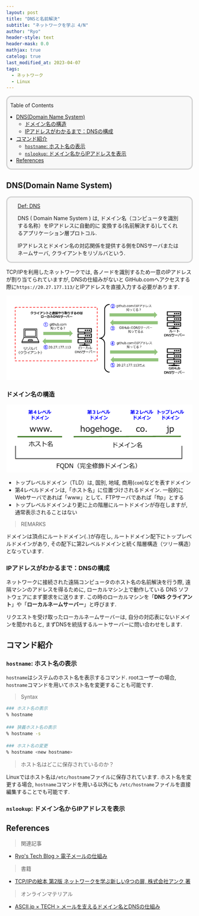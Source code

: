 ```yaml
---
layout: post
title: "DNSと名前解決"
subtitle: "ネットワークを学ぶ 4/N"
author: "Ryo"
header-style: text
header-mask: 0.0
mathjax: true
catelog: true
last_modified_at: 2023-04-07
tags:
  - ネットワーク
  - Linux
---
```



<div style='border-radius: 1em; border-style:solid; border-color:#D3D3D3; background-color:#F8F8F8'>
<p class="h4">&nbsp;&nbsp;Table of Contents</p>
<!-- START doctoc generated TOC please keep comment here to allow auto update -->
<!-- DON'T EDIT THIS SECTION, INSTEAD RE-RUN doctoc TO UPDATE -->

- [DNS(Domain Name System)](#dnsdomain-name-system)
  - [ドメイン名の構造](#%E3%83%89%E3%83%A1%E3%82%A4%E3%83%B3%E5%90%8D%E3%81%AE%E6%A7%8B%E9%80%A0)
  - [IPアドレスがわかるまで：DNSの構成](#ip%E3%82%A2%E3%83%89%E3%83%AC%E3%82%B9%E3%81%8C%E3%82%8F%E3%81%8B%E3%82%8B%E3%81%BE%E3%81%A7dns%E3%81%AE%E6%A7%8B%E6%88%90)
- [コマンド紹介](#%E3%82%B3%E3%83%9E%E3%83%B3%E3%83%89%E7%B4%B9%E4%BB%8B)
  - [`hostname`: ホスト名の表示](#hostname-%E3%83%9B%E3%82%B9%E3%83%88%E5%90%8D%E3%81%AE%E8%A1%A8%E7%A4%BA)
  - [`nslookup`: ドメイン名からIPアドレスを表示](#nslookup-%E3%83%89%E3%83%A1%E3%82%A4%E3%83%B3%E5%90%8D%E3%81%8B%E3%82%89ip%E3%82%A2%E3%83%89%E3%83%AC%E3%82%B9%E3%82%92%E8%A1%A8%E7%A4%BA)
- [References](#references)

<!-- END doctoc generated TOC please keep comment here to allow auto update -->

</div>

## DNS(Domain Name System)

<div style='padding-left: 2em; padding-right: 2em; border-radius: 1em; border-style:solid; border-color:#D3D3D3; background-color:#F8F8F8'>
<p class="h4"><ins>Def: DNS</ins></p>

DNS ( Domain Name System ) は, ドメイン名（コンピュータを識別する名称）をIPアドレスに自動的に
変換する(名前解決する)してくれるアプリケーション層プロトコル.

IPアドレスとドメイン名の対応関係を提供する側をDNSサーバまたはネームサーバ, クライアントをリゾルバという.

</div>

TCP/IPを利用したネットワークでは, 各ノードを識別するため一意のIPアドレスが割り当てられていますが, DNSの仕組みがないと
GitHub.comへアクセスする際に`https://20.27.177.113/`とIPアドレスを直接入力する必要があります. 

<img src = "https://raw.githubusercontent.com/ryonakimageserver/omorikaizuka/0c9f263e49992f4619907b4ea27ac8f978039e2f/%E6%8A%80%E8%A1%93%E8%80%85%E8%A9%A6%E9%A8%93/20201020-DNS.png">


### ドメイン名の構造

<img src="https://raw.githubusercontent.com/ryonakimageserver/omorikaizuka/2a8632022b4c41c245860379acef43da4216f51e/%E6%8A%80%E8%A1%93%E8%80%85%E8%A9%A6%E9%A8%93/20201020-DNS-domain-structure.png">

- トップレベルドメイン（TLD）は, 国別, 地域, 商用(`com`)などを表すドメイン
- 第4レベルドメインは,「ホスト名」に位置づけされるドメイン. 一般的にWebサーバであれば「www」として、FTPサーバであれば「ftp」とする
- トップレベルドメインより更に上の階層にルートドメインが存在しますが, 通常表示されることはない

> REMARKS

ドメインは頂点にルートドメイン(`.`)が存在し, ルートドメイン配下にトップレベルドメインがあり, その配下に第2レベルドメインと続く階層構造（ツリー構造）となっています.

### IPアドレスがわかるまで：DNSの構成

ネットワークに接続された遠隔コンピュータのホスト名の名前解決を行う際, 遠隔マシンのアドレスを得るために, ローカルマシン上で動作している DNS ソフトウェアにまず要求をに送ります. この時のローカルマシンを「**DNS クライアント**」や「**ローカルネームサーバー**」と呼びます. 

リクエストを受け取ったローカルネームサーバーは, 自分の対応表にないドメインを聞かれると, まずDNSを統括するルートサーバーに問い合わせをします. 


## コマンド紹介
### `hostname`: ホスト名の表示

`hostname`はシステムのホスト名を表示するコマンド.
rootユーザーの場合, `hostname`コマンドを用いてホスト名を変更することも可能です.

> Syntax

```zsh
### ホスト名の表示
% hostname

### 狭義ホスト名の表示
% hostname -s

### ホスト名の変更
% hostname <new hostname>
```

> ホスト名はどこに保存されているのか？

Linuxではホスト名は`/etc/hostname`ファイルに保存されています.
ホスト名を変更する場合, `hostname`コマンドを用いる以外にも `/etc/hostname`ファイルを直接編集することでも可能です.


### `nslookup`: ドメイン名からIPアドレスを表示



## References

> 関連記事

- [Ryo's Tech Blog > 電子メールの仕組み](https://ryonakagami.github.io/2020/10/15/Mail-system-basic/)

> 書籍

- [TCP/IPの絵本 第2版 ネットワークを学ぶ新しい9つの扉, 株式会社アンク 著](https://www.shoeisha.co.jp/book/detail/9784798155159)

> オンラインマテリアル

- [ASCII.jp × TECH > メールを支えるドメイン名とDNSの仕組み](https://ascii.jp/elem/000/000/432/432823/)
